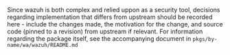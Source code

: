 Since wazuh is both complex and relied uppon as a security tool, decisions regarding implementation that differs from upstream should be recorded here - include the changes made, the motivation for the change, and source code (pinned to a revision) from upstream if relevant. For information regarding the package itself, see the accompanying document in `pkgs/by-name/wa/wazuh/README.md`